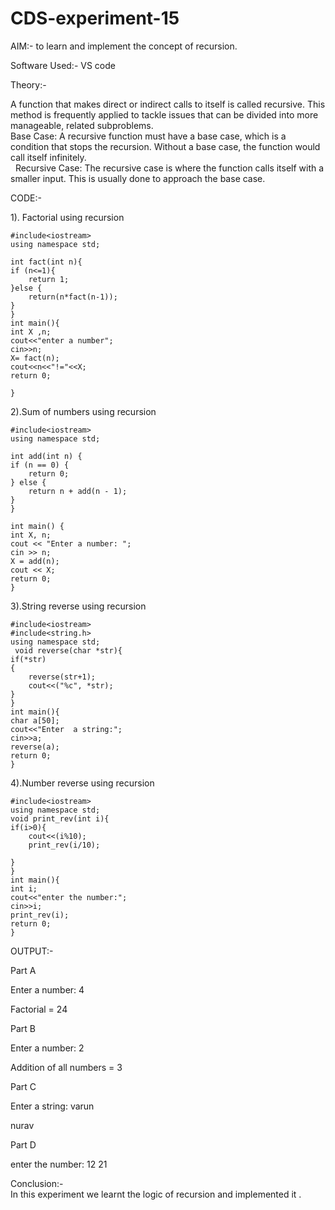 
# CDS-experiment-15

AIM:- to learn and implement the concept of recursion.<br>

Software Used:- VS code<br>

Theory:-<br>

A function that makes direct or indirect calls to itself is called recursive. This method is frequently applied to tackle issues that can be divided into more manageable, related subproblems.<br>
Base Case: A recursive function must have a base case, which is a condition that stops the recursion. Without a base case, the function would call itself infinitely. <br>  
Recursive Case: The recursive case is where the function calls itself with a smaller input. This is usually done to approach the base case.<br>

CODE:-

1). Factorial using recursion<br>
    
    #include<iostream>
    using namespace std;

    int fact(int n){
    if (n<=1){
        return 1;
    }else {
        return(n*fact(n-1));
    }
    }
    int main(){
    int X ,n;
    cout<<"enter a number";
    cin>>n;
    X= fact(n);
    cout<<n<<"!="<<X;
    return 0;

    }

2).Sum of numbers using recursion<br>

    #include<iostream>
    using namespace std;

    int add(int n) {
    if (n == 0) {
        return 0;
    } else {
        return n + add(n - 1); 
    }
    }

    int main() {
    int X, n;
    cout << "Enter a number: ";
    cin >> n;
    X = add(n);
    cout << X;
    return 0;
    }

3).String reverse using recursion<br>

    #include<iostream>
    #include<string.h>
    using namespace std;
     void reverse(char *str){
    if(*str)
    {
        reverse(str+1);
        cout<<("%c", *str);
    }
    }
    int main(){
    char a[50];
    cout<<"Enter  a string:";
    cin>>a;
    reverse(a);
    return 0;
    }

4).Number reverse using recursion<br>

    #include<iostream>
    using namespace std;
    void print_rev(int i){
    if(i>0){
        cout<<(i%10);
        print_rev(i/10);

    }
    }
    int main(){
    int i;
    cout<<"enter the number:";
    cin>>i;
    print_rev(i);
    return 0;
    }

OUTPUT:-
<br>

Part A

Enter a number: 4

Factorial = 24

Part B

Enter a number: 2

Addition of all numbers = 3

Part C

Enter  a string: varun

nurav

Part D

enter the number: 12
21

Conclusion:-<br>
In this experiment we learnt the logic of recursion and implemented it .
